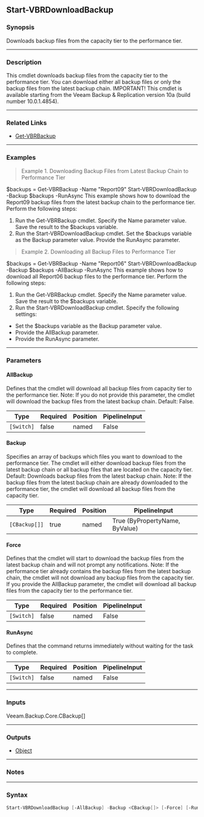 Start-VBRDownloadBackup
-----------------------

### Synopsis
Downloads backup files from the capacity tier to the performance tier.

---

### Description

This cmdlet downloads backup files from the capacity tier to the performance tier. You can download either all backup files or only the backup files from the latest backup chain.
IMPORTANT! This cmdlet is available starting from the Veeam Backup & Replication version 10a (build number 10.0.1.4854).

---

### Related Links
* [Get-VBRBackup](Get-VBRBackup)

---

### Examples
> Example 1. Downloading Backup Files from Latest Backup Chain to Performance Tier

$backups = Get-VBRBackup -Name "Report09"
Start-VBRDownloadBackup -Backup $backups -RunAsync
This example shows how to download the Report09 backup files from the latest backup chain to the performance tier.
Perform the following steps:
1. Run the Get-VBRBackup cmdlet. Specify the Name parameter value. Save the result to the $backups variable.
2. Run the Start-VBRDownloadBackup cmdlet. Set the $backups variable as the Backup parameter value. Provide the RunAsync parameter.
> Example 2. Downloading all Backup Files to Performance Tier

$backups = Get-VBRBackup -Name "Report06"
Start-VBRDownloadBackup -Backup $backups -AllBackup -RunAsync
This example shows how to download all Report06 backup files to the performance tier.
Perform the following steps:
1. Run the Get-VBRBackup cmdlet. Specify the Name parameter value. Save the result to the $backups variable.
2. Run the Start-VBRDownloadBackup cmdlet. Specify the following settings:
- Set the $backups variable as the Backup parameter value.
- Provide the AllBackup parameter.
- Provide the RunAsync parameter.

---

### Parameters
#### **AllBackup**
Defines that the cmdlet will download all backup files from capacity tier to the performance tier.
Note: If you do not provide this parameter, the cmdlet will download the backup files from the latest backup chain.
Default: False.

|Type      |Required|Position|PipelineInput|
|----------|--------|--------|-------------|
|`[Switch]`|false   |named   |False        |

#### **Backup**
Specifies an array of backups which files you want to download to the performance tier. The cmdlet will either download backup files from the latest backup chain or all backup files that are located on the capacity tier.
Default: Downloads backup files from the latest backup chain.
Note: If the backup files from the latest backup chain are already downloaded to the performance tier, the cmdlet will download all backup files from the capacity tier.

|Type         |Required|Position|PipelineInput                 |
|-------------|--------|--------|------------------------------|
|`[CBackup[]]`|true    |named   |True (ByPropertyName, ByValue)|

#### **Force**
Defines that the cmdlet will start to download the backup files from the latest backup chain and will not prompt any notifications.
Note:
If the performance tier already contains the backup files from the latest backup chain, the cmdlet will not download any backup files from the capacity tier.
If you provide the AllBackup parameter, the cmdlet will download all backup files from the capacity tier to the performance tier.

|Type      |Required|Position|PipelineInput|
|----------|--------|--------|-------------|
|`[Switch]`|false   |named   |False        |

#### **RunAsync**
Defines that the command returns immediately without waiting for the task to complete.

|Type      |Required|Position|PipelineInput|
|----------|--------|--------|-------------|
|`[Switch]`|false   |named   |False        |

---

### Inputs
Veeam.Backup.Core.CBackup[]

---

### Outputs
* [Object](https://learn.microsoft.com/en-us/dotnet/api/System.Object)

---

### Notes

---

### Syntax
```PowerShell
Start-VBRDownloadBackup [-AllBackup] -Backup <CBackup[]> [-Force] [-RunAsync] [<CommonParameters>]
```
